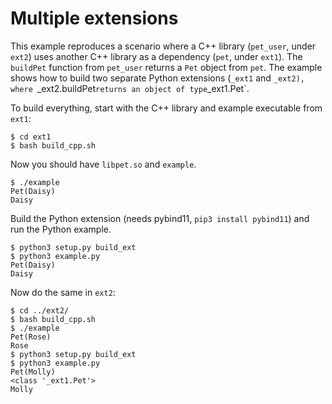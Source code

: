# Multiple extensions

This example reproduces a scenario where a C++ library (`pet_user`, under
`ext2`) uses another C++ library as a dependency (`pet`, under `ext1`). The
`buildPet` function from `pet_user` returns a `Pet` object from `pet`. The
example shows how to build two separate Python extensions (`_ext1` and
`_ext2), where `_ext2.buildPet` returns an object of type `_ext1.Pet`.

To build everything, start with the C++ library and example executable from
`ext1`:

```
$ cd ext1
$ bash build_cpp.sh
```

Now you should have `libpet.so` and `example`.

```
$ ./example
Pet(Daisy)
Daisy
```

Build the Python extension (needs pybind11, `pip3 install pybind11`) and run
the Python example.

```
$ python3 setup.py build_ext
$ python3 example.py
Pet(Daisy)
Daisy
```

Now do the same in `ext2`:

```
$ cd ../ext2/
$ bash build_cpp.sh
$ ./example
Pet(Rose)
Rose
$ python3 setup.py build_ext
$ python3 example.py
Pet(Molly)
<class '_ext1.Pet'>
Molly
```

